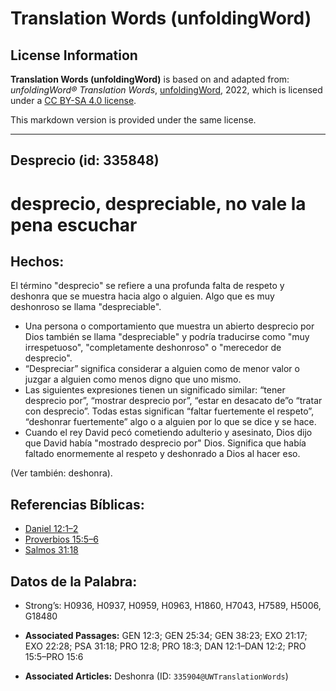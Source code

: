 # Translation Words (unfoldingWord)

## License Information

**Translation Words (unfoldingWord)** is based on and adapted from: _unfoldingWord® Translation Words_, [unfoldingWord](https://unfoldingword.org/utw), 2022, which is licensed under a [CC BY-SA 4.0 license](https://creativecommons.org/licenses/by-sa/4.0/legalcode.en).

This markdown version is provided under the same license.



--------------------------------

## Desprecio (id: 335848)

desprecio, despreciable, no vale la pena escuchar
=================================================

Hechos:
-------

El término "desprecio" se refiere a una profunda falta de respeto y deshonra que se muestra hacia algo o alguien. Algo que es muy deshonroso se llama "despreciable".

* Una persona o comportamiento que muestra un abierto desprecio por Dios también se llama "despreciable" y podría traducirse como "muy irrespetuoso", "completamente deshonroso" o "merecedor de desprecio".
* “Despreciar” significa considerar a alguien como de menor valor o juzgar a alguien como menos digno que uno mismo.
* Las siguientes expresiones tienen un significado similar: “tener desprecio por”, “mostrar desprecio por”, “estar en desacato de”o “tratar con desprecio”. Todas estas significan “faltar fuertemente el respeto”, “deshonrar fuertemente” algo o a alguien por lo que se dice y se hace.
* Cuando el rey David pecó cometiendo adulterio y asesinato, Dios dijo que David había "mostrado desprecio por" Dios. Significa que había faltado enormemente al respeto y deshonrado a Dios al hacer eso.

(Ver también: deshonra).

Referencias Bíblicas:
---------------------

* [Daniel 12:1–2](https://ref.ly/Dan12:1-Dan12:2)
* [Proverbios 15:5–6](https://ref.ly/Prov15:5-Prov15:6)
* [Salmos 31:18](https://ref.ly/Ps31:18)

Datos de la Palabra:
--------------------

* Strong’s: H0936, H0937, H0959, H0963, H1860, H7043, H7589, H5006, G18480

* **Associated Passages:** GEN 12:3; GEN 25:34; GEN 38:23; EXO 21:17; EXO 22:28; PSA 31:18; PRO 12:8; PRO 18:3; DAN 12:1–DAN 12:2; PRO 15:5–PRO 15:6
* **Associated Articles:** Deshonra (ID: `335904@UWTranslationWords`)

